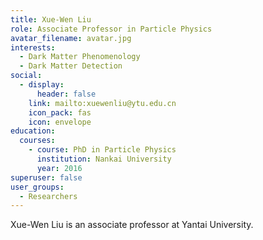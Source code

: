```yaml
---
title: Xue-Wen Liu
role: Associate Professor in Particle Physics
avatar_filename: avatar.jpg
interests:
  - Dark Matter Phenomenology
  - Dark Matter Detection
social:
  - display:
      header: false
    link: mailto:xuewenliu@ytu.edu.cn
    icon_pack: fas
    icon: envelope
education:
  courses:
    - course: PhD in Particle Physics
      institution: Nankai University
      year: 2016
superuser: false
user_groups:
  - Researchers
---
```

Xue-Wen Liu is an associate professor at Yantai University.